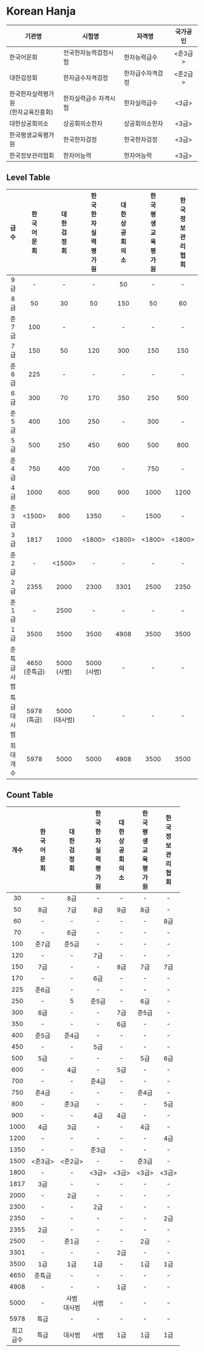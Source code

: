 
# Korean Hanja

| 기관명                    | 시험명         | 자격명      |  국가공인  |
| ---------------------- | ----------- | -------- | :----: |
| 한국어문회                  | 전국한자능력검정시험  | 한자능력급수   | \<준3급> |
| 대한검정회                  | 한자급수자격검정    | 한자급수자격검정 | \<준2급> |
| 한국한자실력평가원<br>(한자교육진흥회) | 한자실력급수 자격시험 | 한자실력급수   | \<3급>  |
| 대한상공회의소                | 상공회의소한자     | 상공회의소한자  | \<3급>  |
| 한국평생교육평가원              | 한국한자검정      | 한국한자검정   | \<3급>  |
| 한국정보관리협회               | 한자어능력       | 한자어능력    | \<3급>  |

## Level Table

|    급수     | 한<br>국<br>어<br>문<br>회 | 대<br>한<br>검<br>정<br>회 | 한<br>국<br>한<br>자<br>실<br>력<br>평<br>가<br>원 | 대<br>한<br>상<br>공<br>회<br>의<br>소 | 한<br>국<br>평<br>생<br>교<br>육<br>평<br>가<br>원 | 한<br>국<br>정<br>보<br>관<br>리<br>협<br>회 |
| :-------: | :-------------------: | :-------------------: | :---------------------------------------: | :-----------------------------: | :---------------------------------------: | :----------------------------------: |
|    9급     |           -           |           -           |                     -                     |               50                |                     -                     |                  -                   |
|    8급     |          50           |          30           |                    50                     |               150               |                    50                     |                  60                  |
|    준7급    |          100          |           -           |                     -                     |                -                |                     -                     |                  -                   |
|    7급     |          150          |          50           |                    120                    |               300               |                    150                    |                 150                  |
|    준6급    |          225          |           -           |                     -                     |                -                |                     -                     |                  -                   |
|    6급     |          300          |          70           |                    170                    |               350               |                    250                    |                 500                  |
|    준5급    |          400          |          100          |                    250                    |                -                |                    300                    |                  -                   |
|    5급     |          500          |          250          |                    450                    |               600               |                    500                    |                 800                  |
|    준4급    |          750          |          400          |                    700                    |                -                |                    750                    |                  -                   |
|    4급     |         1000          |          600          |                    900                    |               900               |                   1000                    |                 1200                 |
|    준3급    |        \<1500>        |          800          |                   1350                    |                -                |                   1500                    |                  -                   |
|    3급     |         1817          |         1000          |                  \<1800>                  |             \<1800>             |                  \<1800>                  |               \<1800>                |
|    준2급    |           -           |        \<1500>        |                     -                     |                -                |                     -                     |                  -                   |
|    2급     |         2355          |         2000          |                   2300                    |              3301               |                   2500                    |                 2350                 |
|    준1급    |           -           |         2500          |                     -                     |                -                |                     -                     |                  -                   |
|    1급     |         3500          |         3500          |                   3500                    |              4908               |                   3500                    |                 3500                 |
| 준특급<br>사범 |     4650<br>(준특급)     |     5000<br>(사범)      |               5000<br>(사범)                |                -                |                     -                     |                  -                   |
| 특급<br>대사범 |     5978<br>(특급)      |     5000<br>(대사범)     |                     -                     |                -                |                     -                     |                  -                   |
| 최대<br>개수  |         5978          |         5000          |                   5000                    |              4908               |                   3500                    |                 3500                 |
## Count Table

|    개수    | 한<br>국<br>어<br>문<br>회 | 대<br>한<br>검<br>정<br>회 | 한<br>국<br>한<br>자<br>실<br>력<br>평<br>가<br>원 | 대<br>한<br>상<br>공<br>회<br>의<br>소 | 한<br>국<br>평<br>생<br>교<br>육<br>평<br>가<br>원 | 한<br>국<br>정<br>보<br>관<br>리<br>협<br>회 |
| :------: | :-------------------: | :-------------------: | :---------------------------------------: | :-----------------------------: | :---------------------------------------: | :----------------------------------: |
|    30    |           -           |          8급           |                     -                     |                -                |                     -                     |                  -                   |
|    50    |          8급           |          7급           |                    8급                     |               9급                |                    8급                     |                  -                   |
|    60    |           -           |           -           |                     -                     |                -                |                     -                     |                  8급                  |
|    70    |           -           |          6급           |                     -                     |                -                |                     -                     |                  -                   |
|   100    |          준7급          |          준5급          |                     -                     |                -                |                     -                     |                  -                   |
|   120    |           -           |           -           |                    7급                     |                -                |                     -                     |                  -                   |
|   150    |          7급           |           -           |                     -                     |               8급                |                    7급                     |                  7급                  |
|   170    |           -           |           -           |                    6급                     |                -                |                     -                     |                  -                   |
|   225    |          준6급          |           -           |                     -                     |                -                |                     -                     |                  -                   |
|   250    |           -           |           5           |                    준5급                    |                -                |                    6급                     |                  -                   |
|   300    |          6급           |           -           |                     -                     |               7급                |                    준5급                    |                  -                   |
|   350    |           -           |           -           |                     -                     |               6급                |                     -                     |                  -                   |
|   400    |          준5급          |          준4급          |                     -                     |                -                |                     -                     |                  -                   |
|   450    |           -           |           -           |                    5급                     |                -                |                     -                     |                  -                   |
|   500    |          5급           |           -           |                     -                     |                -                |                    5급                     |                  6급                  |
|   600    |           -           |          4급           |                     -                     |               5급                |                     -                     |                  -                   |
|   700    |           -           |           -           |                    준4급                    |                -                |                     -                     |                  -                   |
|   750    |          준4급          |           -           |                     -                     |                -                |                    준4급                    |                  -                   |
|   800    |           -           |          준3급          |                     -                     |                -                |                     -                     |                  5급                  |
|   900    |           -           |           -           |                    4급                     |               4급                |                     -                     |                  -                   |
|   1000   |          4급           |          3급           |                     -                     |                -                |                    4급                     |                  -                   |
|   1200   |           -           |           -           |                     -                     |                -                |                     -                     |                  4급                  |
|   1350   |           -           |           -           |                    준3급                    |                -                |                     -                     |                  -                   |
|   1500   |        \<준3급>         |        \<준2급>         |                     -                     |                -                |                    준3급                    |                  -                   |
|   1800   |           -           |           -           |                   \<3급>                   |              \<3급>              |                   \<3급>                   |                \<3급>                 |
|   1817   |          3급           |           -           |                     -                     |                -                |                     -                     |                  -                   |
|   2000   |           -           |          2급           |                     -                     |                -                |                     -                     |                  -                   |
|   2300   |           -           |           -           |                    2급                     |                -                |                     -                     |                  -                   |
|   2350   |           -           |           -           |                     -                     |                -                |                     -                     |                  2급                  |
|   2355   |          2급           |           -           |                     -                     |                -                |                     -                     |                  -                   |
|   2500   |           -           |          준1급          |                     -                     |                -                |                    2급                     |                  -                   |
|   3301   |           -           |           -           |                     -                     |               2급                |                     -                     |                  -                   |
|   3500   |          1급           |          1급           |                    1급                     |                -                |                    1급                     |                  1급                  |
|   4650   |          준특급          |           -           |                     -                     |                -                |                     -                     |                  -                   |
|   4908   |           -           |           -           |                     -                     |               1급                |                     -                     |                  -                   |
|   5000   |           -           |       사범<br>대사범       |                    사범                     |                -                |                     -                     |                  -                   |
|   5978   |          특급           |           -           |                     -                     |                -                |                     -                     |                  -                   |
| 최고<br>급수 |          특급           |          대사범          |                    사범                     |               1급                |                    1급                     |                  1급                  |
